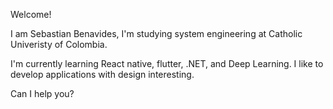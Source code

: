 Welcome!

I am Sebastian Benavides, I'm studying system engineering at Catholic Univeristy of Colombia.


I'm currently learning React native, flutter, .NET, and Deep Learning.
I like to develop applications with design interesting.


Can I help you?
